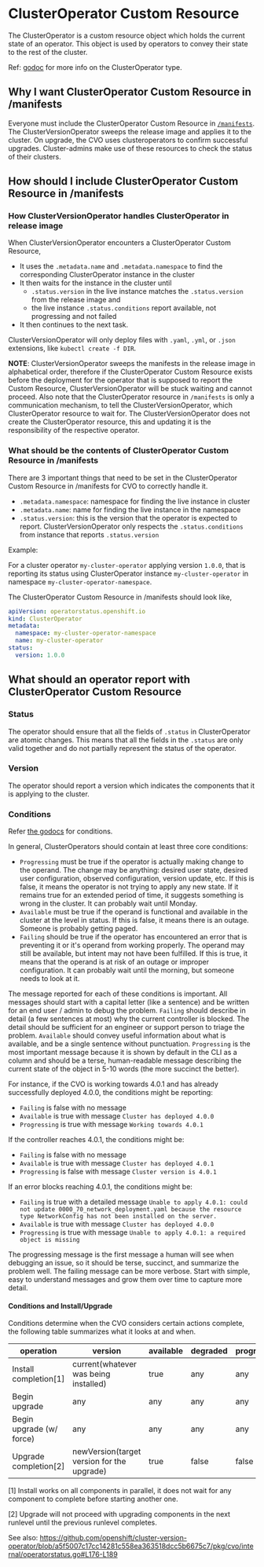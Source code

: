 # ClusterOperator Custom Resource

The ClusterOperator is a custom resource object which holds the current state of an operator. This object is used by operators to convey their state to the rest of the cluster.

Ref: [godoc](https://godoc.org/github.com/openshift/api/config/v1#ClusterOperator) for more info on the ClusterOperator type.

## Why I want ClusterOperator Custom Resource in /manifests

Everyone must include the ClusterOperator Custom Resource in [`/manifests`](operators.md#what-do-i-put-in-manifests).
The ClusterVersionOperator sweeps the release image and applies it to the cluster. On upgrade, the CVO uses clusteroperators to confirm successful upgrades.
Cluster-admins make use of these resources to check the status of their clusters.

## How should I include ClusterOperator Custom Resource in /manifests

### How ClusterVersionOperator handles ClusterOperator in release image

When ClusterVersionOperator encounters a ClusterOperator Custom Resource,

- It uses the `.metadata.name` and `.metadata.namespace` to find the corresponding ClusterOperator instance in the cluster
- It then waits for the instance in the cluster until
  - `.status.version` in the live instance matches the `.status.version` from the release image and
  - the live instance `.status.conditions` report available, not progressing and not failed
- It then continues to the next task.

ClusterVersionOperator will only deploy files with `.yaml`, `.yml`, or `.json` extensions, like `kubectl create -f DIR`.

**NOTE**: ClusterVersionOperator sweeps the manifests in the release image in alphabetical order, therefore if the ClusterOperator Custom Resource exists before the deployment for the operator that is supposed to report the Custom Resource, ClusterVersionOperator will be stuck waiting and cannot proceed. Also note that the ClusterOperator resource in `/manifests` is only a communication mechanism, to tell the ClusterVersionOperator, which ClusterOperator resource to wait for. The ClusterVersionOperator does not create the ClusterOperator resource, this and updating it is the responsibility of the respective operator.

### What should be the contents of ClusterOperator Custom Resource in /manifests

There are 3 important things that need to be set in the ClusterOperator Custom Resource in /manifests for CVO to correctly handle it.

- `.metadata.namespace`: namespace for finding the live instance in cluster
- `.metadata.name`: name for finding the live instance in the namespace
- `.status.version`: this is the version that the operator is expected to report. ClusterVersionOperator only respects the `.status.conditions` from instance that reports `.status.version`

Example:

For a cluster operator `my-cluster-operator` applying version `1.0.0`, that is reporting its status using ClusterOperator instance `my-cluster-operator` in namespace `my-cluster-operator-namespace`.

The ClusterOperator Custom Resource in /manifests should look like,

```yaml
apiVersion: operatorstatus.openshift.io
kind: ClusterOperator
metadata:
  namespace: my-cluster-operator-namespace
  name: my-cluster-operator
status:
  version: 1.0.0
```

## What should an operator report with ClusterOperator Custom Resource

### Status

The operator should ensure that all the fields of `.status` in ClusterOperator are atomic changes. This means that all the fields in the `.status` are only valid together and do not partially represent the status of the operator.

### Version

The operator should report a version which indicates the components that it is applying to the cluster.

### Conditions

Refer [the godocs](https://godoc.org/github.com/openshift/api/config/v1#ClusterStatusConditionType) for conditions.

In general, ClusterOperators should contain at least three core conditions:

* `Progressing` must be true if the operator is actually making change to the operand.
The change may be anything: desired user state, desired user configuration, observed configuration, version update, etc.
If this is false, it means the operator is not trying to apply any new state.
If it remains true for an extended period of time, it suggests something is wrong in the cluster.  It can probably wait until Monday.
* `Available` must be true if the operand is functional and available in the cluster at the level in status.
If this is false, it means there is an outage.  Someone is probably getting paged.
* `Failing` should be true if the operator has encountered an error that is preventing it or it's operand from working properly.
The operand may still be available, but intent may not have been fulfilled.
If this is true, it means that the operand is at risk of an outage or improper configuration.  It can probably wait until the morning, but someone needs to look at it.

The message reported for each of these conditions is important.  All messages should start with a capital letter (like a sentence) and be written for an end user / admin to debug the problem.  `Failing` should describe in detail (a few sentences at most) why the current controller is blocked. The detail should be sufficient for an engineer or support person to triage the problem. `Available` should convey useful information about what is available, and be a single sentence without punctuation.  `Progressing` is the most important message because it is shown by default in the CLI as a column and should be a terse, human-readable message describing the current state of the object in 5-10 words (the more succinct the better).

For instance, if the CVO is working towards 4.0.1 and has already successfully deployed 4.0.0, the conditions might be reporting:

* `Failing` is false with no message
* `Available` is true with message `Cluster has deployed 4.0.0`
* `Progressing` is true with message `Working towards 4.0.1`

If the controller reaches 4.0.1, the conditions might be:

* `Failing` is false with no message
* `Available` is true with message `Cluster has deployed 4.0.1`
* `Progressing` is false with message `Cluster version is 4.0.1`

If an error blocks reaching 4.0.1, the conditions might be:

* `Failing` is true with a detailed message `Unable to apply 4.0.1: could not update 0000_70_network_deployment.yaml because the resource type NetworkConfig has not been installed on the server.`
* `Available` is true with message `Cluster has deployed 4.0.0`
* `Progressing` is true with message `Unable to apply 4.0.1: a required object is missing`

The progressing message is the first message a human will see when debugging an issue, so it should be terse, succinct, and summarize the problem well.  The failing message can be more verbose. Start with simple, easy to understand messages and grow them over time to capture more detail.


#### Conditions and Install/Upgrade

Conditions determine when the CVO considers certain actions complete, the following table summarizes what it looks at and when.


| operation | version | available | degraded | progressing | 
|-----------|---------|-----------|----------|-------------|
| Install completion[1] | current(whatever was being installed) | true | any | any
| Begin upgrade | any | any | any | any
| Begin upgrade (w/ force) | any | any | any | any 
| Upgrade completion[2]| newVersion(target version for the upgrade) | true | false | false

[1] Install works on all components in parallel, it does not wait for any component to complete before starting another one.

[2] Upgrade will not proceed with upgrading components in the next runlevel until the previous runlevel completes.

See also: https://github.com/openshift/cluster-version-operator/blob/a5f5007c17cc14281c558ea363518dcc5b6675c7/pkg/cvo/internal/operatorstatus.go#L176-L189
